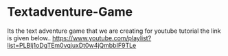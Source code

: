 # Textadventure-Game
Its the text adventure game that we are creating for youtube tutorial the link is given below..
https://www.youtube.com/playlist?list=PLBlj1oDgTEm0vqjuxDt0w4jQmbbIF9TLe
